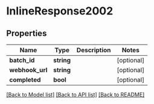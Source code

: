 # InlineResponse2002

## Properties
Name | Type | Description | Notes
------------ | ------------- | ------------- | -------------
**batch_id** | **string** |  | [optional] 
**webhook_url** | **string** |  | [optional] 
**completed** | **bool** |  | [optional] 

[[Back to Model list]](../README.md#documentation-for-models) [[Back to API list]](../README.md#documentation-for-api-endpoints) [[Back to README]](../README.md)

